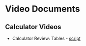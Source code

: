 # Video Documents

## Calculator Videos

* Calculator Review: Tables - [script](./scripts/calculator_review_tables.md)
